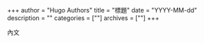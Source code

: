 +++
author = "Hugo Authors"
title = "標題"
date = "YYYY-MM-dd"
description = ""
categories = [""]
archives = [""]
+++

內文